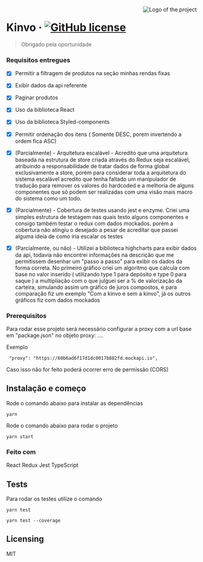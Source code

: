 <img src="./images/logo.sample.png" alt="Logo of the project" align="right">

# Kinvo &middot; [![GitHub license](https://img.shields.io/badge/license-MIT-blue.svg?style=flat-square)](https://github.com/your/your-project/blob/master/LICENSE)

> Obrigado pela oportunidade

### Requisitos entregues

- [x] Permitir a filtragem de produtos na seção minhas rendas fixas
- [x] Exibir dados da api referente
- [x] Paginar produtos
- [x] Uso da biblioteca React
- [x] Uso da biblioteca Styled-components
- [x] Permitir ordenação dos itens ( Somente DESC, porem invertendo a ordem fica ASC)
- [x] (Parcialmente) - Arquitetura escalável - Acredito que uma arquitetura baseada na estrutura de store criada através do Redux seja escalável, atribuindo a responsabilidade de tratar dados de forma global exclusivamente a store, porém para considerar toda a arquitetura do sistema escalável acredito que tenha faltado um manipulador de tradução para remover os valores do hardcoded e a melhoria de alguns componentes que só podem ser realizadas com uma visão mais macro do sistema como um todo.

- [x] (Parcialmente) - Cobertura de testes usando jest e enzyme. Criei uma simples estrutura de testagem nas quais testo alguns componentes e consigo também testar o redux com dados mockados. porém a cobertura não atingiu o desejado a pesar de acreditar que passei alguma ideia de como iria escalar os testes

- [x] (Parcialmente, ou não) - Utilizei a biblioteca highcharts para exibir dados da api, todavia não encontrei informações na descrição que me permitissem desenhar um "passo a passo" para exibir os dados da forma correta. No primeiro gráfico criei um algoritmo que calcula com base no valor inserido ( utilizando type 1 para depósito e type 0 para saque ) a multipliação com o que julguei ser a % de valorização da carteira, simulando assim um gráfico de juros compostos, e para comparação fiz um exemplo "Com a kinvo e sem a kinvo", já os outros gráficos fiz com dados mockados

### Prerequisitos

Para rodar esse projeto será necessário configurar a proxy com a url base em "package.json" no objeto proxy: ....

Exemplo

```shell
 "proxy": "https://60b6ad6f17d1dc0017b882fd.mockapi.io",
```

Caso isso não for feito poderá ocorrer erro de permissão (CORS)

## Instalação e começo

Rode o comando abaixo para instalar as dependências

```shell
yarn
```

Rode o comando abaixo para rodar o projeto

```shell
yarn start
```

### Feito com

React
Redux
Jest
TypeScript

## Tests

Para rodar os testes utilize o comando

```shell
yarn test
```

```shell
yarn test --coverage
```

## Licensing

MIT
